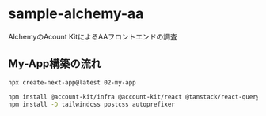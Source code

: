 # sample-alchemy-aa

AlchemyのAcount KitによるAAフロントエンドの調査

## My-App構築の流れ

```bash
npx create-next-app@latest 02-my-app
```

```bash
npm install @account-kit/infra @account-kit/react @tanstack/react-query
npm install -D tailwindcss postcss autoprefixer
```
